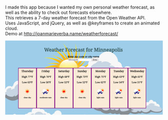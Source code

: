I made this app because I wanted my own personal weather forecast, as well as the ability to check out forecasts elsewhere.  
This retrieves a 7-day weather forecast from the Open Weather API.  
Uses JavaScript, and jQuery, as well as @keyframes to create an animated cloud.  
Demo at http://joanmarieverba.name/weatherforecast/  


![alt text](forecast.jpg "Weather forecast")  


